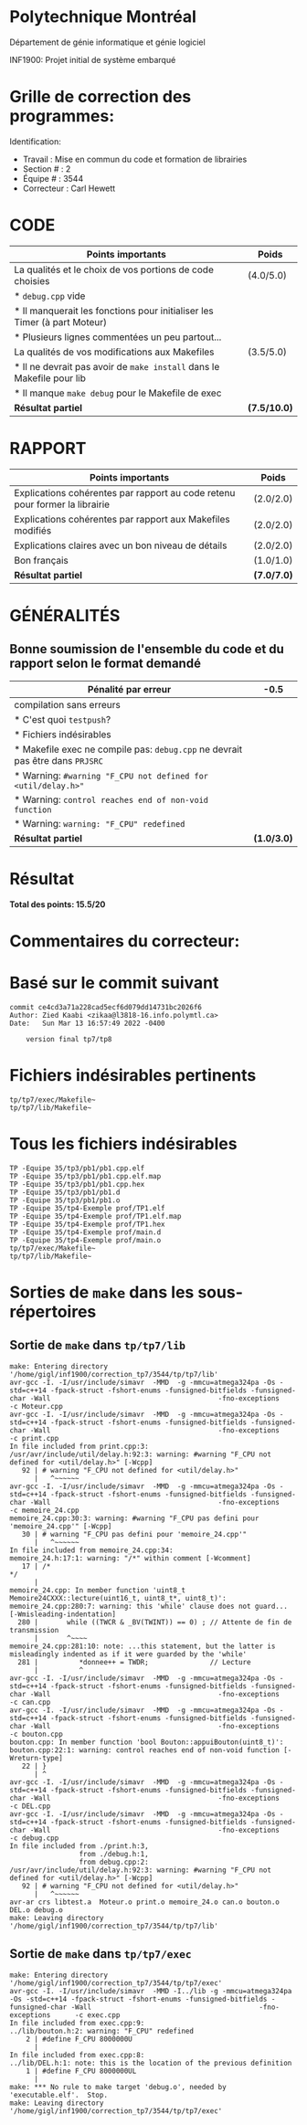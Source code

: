 # Polytechnique Montréal

Département de génie informatique et génie logiciel

INF1900: Projet initial de système embarqué

# Grille de correction des programmes:

Identification:
+ Travail    : Mise en commun du code et formation de librairies
+ Section #  : 2
+ Équipe #   : 3544
+ Correcteur : Carl Hewett

# CODE

| Points importants                                        | Poids       |
| -------------------------------------------------------- | ----------- |
| La qualités et le choix de vos portions de code choisies | (4.0/5.0)      |
| * `debug.cpp` vide | |
| * Il manquerait les fonctions pour initialiser les Timer (à part Moteur) | |
| * Plusieurs lignes commentées un peu partout... | |
| La qualités de vos modifications aux Makefiles           | (3.5/5.0)      |
| * Il ne devrait pas avoir de `make install` dans le Makefile pour lib | |
| * Il manque `make debug` pour le Makefile de exec | |
| __Résultat partiel__                                     | __(7.5/10.0)__ |

# RAPPORT

| Points importants                                                           | Poids      |
| --------------------------------------------------------------------------- | ---------- |
| Explications cohérentes par rapport au code retenu pour former la librairie | (2.0/2.0)     |
| Explications cohérentes par rapport aux Makefiles modifiés                  | (2.0/2.0)     |
| Explications claires avec un bon niveau de détails                          | (2.0/2.0)     |
| Bon français                                                                | (1.0/1.0)     |
| __Résultat partiel__                                                        | __(7.0/7.0)__ |

# GÉNÉRALITÉS
## Bonne soumission de l'ensemble du code et du rapport selon le format demandé 

| Pénalité par erreur      | -0.5       |
| ------------------------ | ---------- |
| compilation sans erreurs |            |
| * C'est quoi `testpush`?                     |            |
| * Fichiers indésirables        |            |
| * Makefile exec ne compile pas: `debug.cpp` ne devrait pas être dans `PRJSRC` | |
| * Warning: `#warning "F_CPU not defined for <util/delay.h>"` | |
| * Warning: `control reaches end of non-void function` | |
| * Warning: `warning: "F_CPU" redefined` | |
| __Résultat partiel__     | __(1.0/3.0)__ |


# Résultat

__Total des points: 15.5/20__

# Commentaires du correcteur:



# Basé sur le commit suivant
```
commit ce4cd3a71a228cad5ecf6d079dd14731bc2026f6
Author: Zied Kaabi <zikaa@l3818-16.info.polymtl.ca>
Date:   Sun Mar 13 16:57:49 2022 -0400

    version final tp7/tp8
```

# Fichiers indésirables pertinents
```
tp/tp7/exec/Makefile~
tp/tp7/lib/Makefile~
```

# Tous les fichiers indésirables
```
TP -Equipe 35/tp3/pb1/pb1.cpp.elf
TP -Equipe 35/tp3/pb1/pb1.cpp.elf.map
TP -Equipe 35/tp3/pb1/pb1.cpp.hex
TP -Equipe 35/tp3/pb1/pb1.d
TP -Equipe 35/tp3/pb1/pb1.o
TP -Equipe 35/tp4-Exemple prof/TP1.elf
TP -Equipe 35/tp4-Exemple prof/TP1.elf.map
TP -Equipe 35/tp4-Exemple prof/TP1.hex
TP -Equipe 35/tp4-Exemple prof/main.d
TP -Equipe 35/tp4-Exemple prof/main.o
tp/tp7/exec/Makefile~
tp/tp7/lib/Makefile~
```

# Sorties de `make` dans les sous-répertoires

## Sortie de `make` dans `tp/tp7/lib`
```
make: Entering directory '/home/gigl/inf1900/correction_tp7/3544/tp/tp7/lib'
avr-gcc -I. -I/usr/include/simavr  -MMD  -g -mmcu=atmega324pa -Os -std=c++14 -fpack-struct -fshort-enums -funsigned-bitfields -funsigned-char -Wall                                         -fno-exceptions      -c Moteur.cpp
avr-gcc -I. -I/usr/include/simavr  -MMD  -g -mmcu=atmega324pa -Os -std=c++14 -fpack-struct -fshort-enums -funsigned-bitfields -funsigned-char -Wall                                         -fno-exceptions      -c print.cpp
In file included from print.cpp:3:
/usr/avr/include/util/delay.h:92:3: warning: #warning "F_CPU not defined for <util/delay.h>" [-Wcpp]
   92 | # warning "F_CPU not defined for <util/delay.h>"
      |   ^~~~~~~
avr-gcc -I. -I/usr/include/simavr  -MMD  -g -mmcu=atmega324pa -Os -std=c++14 -fpack-struct -fshort-enums -funsigned-bitfields -funsigned-char -Wall                                         -fno-exceptions      -c memoire_24.cpp
memoire_24.cpp:30:3: warning: #warning "F_CPU pas defini pour 'memoire_24.cpp'" [-Wcpp]
   30 | # warning "F_CPU pas defini pour 'memoire_24.cpp'"
      |   ^~~~~~~
In file included from memoire_24.cpp:34:
memoire_24.h:17:1: warning: "/*" within comment [-Wcomment]
   17 | /*                                                                            */
      |  
memoire_24.cpp: In member function 'uint8_t Memoire24CXXX::lecture(uint16_t, uint8_t*, uint8_t)':
memoire_24.cpp:280:7: warning: this 'while' clause does not guard... [-Wmisleading-indentation]
  280 |       while ((TWCR & _BV(TWINT)) == 0) ; // Attente de fin de transmission
      |       ^~~~~
memoire_24.cpp:281:10: note: ...this statement, but the latter is misleadingly indented as if it were guarded by the 'while'
  281 |          *donnee++ = TWDR;               // Lecture
      |          ^
avr-gcc -I. -I/usr/include/simavr  -MMD  -g -mmcu=atmega324pa -Os -std=c++14 -fpack-struct -fshort-enums -funsigned-bitfields -funsigned-char -Wall                                         -fno-exceptions      -c can.cpp
avr-gcc -I. -I/usr/include/simavr  -MMD  -g -mmcu=atmega324pa -Os -std=c++14 -fpack-struct -fshort-enums -funsigned-bitfields -funsigned-char -Wall                                         -fno-exceptions      -c bouton.cpp
bouton.cpp: In member function 'bool Bouton::appuiBouton(uint8_t)':
bouton.cpp:22:1: warning: control reaches end of non-void function [-Wreturn-type]
   22 | }
      | ^
avr-gcc -I. -I/usr/include/simavr  -MMD  -g -mmcu=atmega324pa -Os -std=c++14 -fpack-struct -fshort-enums -funsigned-bitfields -funsigned-char -Wall                                         -fno-exceptions      -c DEL.cpp
avr-gcc -I. -I/usr/include/simavr  -MMD  -g -mmcu=atmega324pa -Os -std=c++14 -fpack-struct -fshort-enums -funsigned-bitfields -funsigned-char -Wall                                         -fno-exceptions      -c debug.cpp
In file included from ./print.h:3,
                 from ./debug.h:1,
                 from debug.cpp:2:
/usr/avr/include/util/delay.h:92:3: warning: #warning "F_CPU not defined for <util/delay.h>" [-Wcpp]
   92 | # warning "F_CPU not defined for <util/delay.h>"
      |   ^~~~~~~
avr-ar crs libtest.a  Moteur.o print.o memoire_24.o can.o bouton.o DEL.o debug.o
make: Leaving directory '/home/gigl/inf1900/correction_tp7/3544/tp/tp7/lib'

```

## Sortie de `make` dans `tp/tp7/exec`
```
make: Entering directory '/home/gigl/inf1900/correction_tp7/3544/tp/tp7/exec'
avr-gcc -I. -I/usr/include/simavr  -MMD -I../lib -g -mmcu=atmega324pa -Os -std=c++14 -fpack-struct -fshort-enums -funsigned-bitfields -funsigned-char -Wall                                         -fno-exceptions      -c exec.cpp
In file included from exec.cpp:9:
../lib/bouton.h:2: warning: "F_CPU" redefined
    2 | #define F_CPU 8000000U
      | 
In file included from exec.cpp:8:
../lib/DEL.h:1: note: this is the location of the previous definition
    1 | #define F_CPU 8000000UL
      | 
make: *** No rule to make target 'debug.o', needed by 'executable.elf'.  Stop.
make: Leaving directory '/home/gigl/inf1900/correction_tp7/3544/tp/tp7/exec'

```

